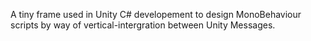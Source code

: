 A tiny frame used in Unity C# developement to design MonoBehaviour scripts by way of vertical-intergration between Unity Messages.